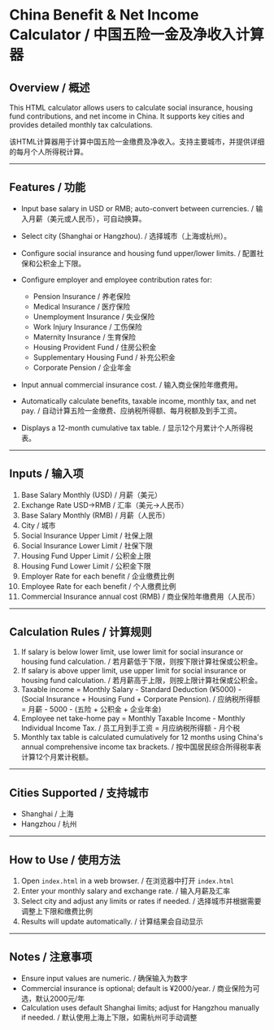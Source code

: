 # China Benefit & Net Income Calculator / 中国五险一金及净收入计算器

## Overview / 概述

This HTML calculator allows users to calculate social insurance, housing fund contributions, and net income in China. It supports key cities and provides detailed monthly tax calculations.

该HTML计算器用于计算中国五险一金缴费及净收入。支持主要城市，并提供详细的每月个人所得税计算。

---

## Features / 功能

* Input base salary in USD or RMB; auto-convert between currencies. / 输入月薪（美元或人民币），可自动换算。
* Select city (Shanghai or Hangzhou). / 选择城市（上海或杭州）。
* Configure social insurance and housing fund upper/lower limits. / 配置社保和公积金上下限。
* Configure employer and employee contribution rates for:

  * Pension Insurance / 养老保险
  * Medical Insurance / 医疗保险
  * Unemployment Insurance / 失业保险
  * Work Injury Insurance / 工伤保险
  * Maternity Insurance / 生育保险
  * Housing Provident Fund / 住房公积金
  * Supplementary Housing Fund / 补充公积金
  * Corporate Pension / 企业年金
* Input annual commercial insurance cost. / 输入商业保险年缴费用。
* Automatically calculate benefits, taxable income, monthly tax, and net pay. / 自动计算五险一金缴费、应纳税所得额、每月税额及到手工资。
* Displays a 12-month cumulative tax table. / 显示12个月累计个人所得税表。

---

## Inputs / 输入项

1. Base Salary Monthly (USD) / 月薪（美元）
2. Exchange Rate USD→RMB / 汇率（美元→人民币）
3. Base Salary Monthly (RMB) / 月薪（人民币）
4. City / 城市
5. Social Insurance Upper Limit / 社保上限
6. Social Insurance Lower Limit / 社保下限
7. Housing Fund Upper Limit / 公积金上限
8. Housing Fund Lower Limit / 公积金下限
9. Employer Rate for each benefit / 企业缴费比例
10. Employee Rate for each benefit / 个人缴费比例
11. Commercial Insurance annual cost (RMB) / 商业保险年缴费用（人民币）

---

## Calculation Rules / 计算规则

1. If salary is below lower limit, use lower limit for social insurance or housing fund calculation. / 若月薪低于下限，则按下限计算社保或公积金。
2. If salary is above upper limit, use upper limit for social insurance or housing fund calculation. / 若月薪高于上限，则按上限计算社保或公积金。
3. Taxable income = Monthly Salary - Standard Deduction (¥5000) - (Social Insurance + Housing Fund + Corporate Pension). / 应纳税所得额 = 月薪 - 5000 - (五险 + 公积金 + 企业年金)
4. Employee net take-home pay = Monthly Taxable Income - Monthly Individual Income Tax. / 员工月到手工资 = 月应纳税所得额 - 月个税
5. Monthly tax table is calculated cumulatively for 12 months using China's annual comprehensive income tax brackets. / 按中国居民综合所得税率表计算12个月累计税额。

---

## Cities Supported / 支持城市

* Shanghai / 上海
* Hangzhou / 杭州

---

## How to Use / 使用方法

1. Open `index.html` in a web browser. / 在浏览器中打开 `index.html`
2. Enter your monthly salary and exchange rate. / 输入月薪及汇率
3. Select city and adjust any limits or rates if needed. / 选择城市并根据需要调整上下限和缴费比例
4. Results will update automatically. / 计算结果会自动显示

---

## Notes / 注意事项

* Ensure input values are numeric. / 确保输入为数字
* Commercial insurance is optional; default is ¥2000/year. / 商业保险为可选，默认2000元/年
* Calculation uses default Shanghai limits; adjust for Hangzhou manually if needed. / 默认使用上海上下限，如需杭州可手动调整
